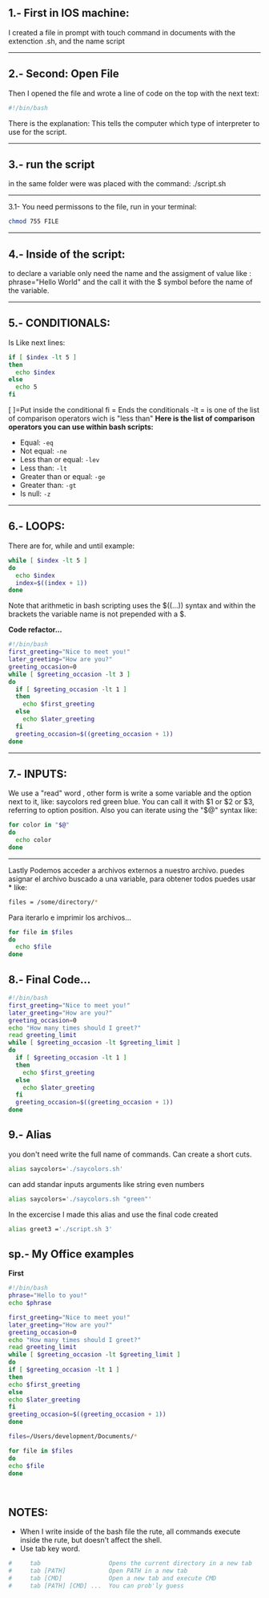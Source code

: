 1.- First in IOS machine: 
--
I created a file in prompt with touch command in documents with the extenction .sh, and the name script
___
2.- Second: Open File
--
Then I opened the file and wrote a line of code  on the top with the next text:

```sh
#!/bin/bash
```

There is the explanation: This tells the computer which type of interpreter to use for the script.
___
3.- run the script
--
 in the same folder were was placed with the command:  ./script.sh
___
3.1- You need permissons to the file, run in your terminal:
```sh
chmod 755 FILE
```
___
4.- Inside of the script: 
--
to declare a variable only need the name and the assigment of value like : phrase="Hello World" and the call it with the $ symbol before the name of the variable.
___
5.- CONDITIONALS:
--
Is  Like next lines: 
```sh
if [ $index -lt 5 ]
then
  echo $index
else
  echo 5
fi
```
[ ]=Put inside the conditional
fi = Ends the conditionals
-lt = is one of the list of comparison operators wich is "less than"
**Here is the list of comparison operators you can use within bash scripts:**
* Equal: `-eq`
* Not equal: `-ne`
* Less than or equal: `-lev`
* Less than: `-lt`
* Greater than or equal: `-ge`
* Greater than: `-gt`
* Is null: `-z`
___
 6.- LOOPS:
--
There are for, while and until
example:
```sh
while [ $index -lt 5 ]
do
  echo $index
  index=$((index + 1))
done
```
Note that arithmetic in bash scripting uses the $((...)) syntax and within the brackets the variable name is not prepended with a $.

**Code refactor...**
```sh
#!/bin/bash
first_greeting="Nice to meet you!"
later_greeting="How are you?"
greeting_occasion=0
while [ $greeting_occasion -lt 3 ]
do
  if [ $greeting_occasion -lt 1 ]
  then
    echo $first_greeting
  else
    echo $later_greeting
  fi
  greeting_occasion=$((greeting_occasion + 1))
done
```
___
7.- INPUTS:
--
 We use a "read" word , other form is write a some variable and the option next to it, like: saycolors red green blue.
You can call it with $1 or $2 or $3, referring to option position.
Also you can iterate using the "$@" syntax like:
```sh
for color in "$@"
do
  echo color
done
```
---
Lastly Podemos acceder a archivos externos a nuestro archivo.
puedes asignar el archivo buscado a una variable, para obtener todos puedes usar * like:
```sh
files = /some/directory/* 
````
Para iterarlo e imprimir los archivos...
```sh
for file in $files
do
  echo $file
done
```
8.- Final Code...
--
```sh
#!/bin/bash
first_greeting="Nice to meet you!"
later_greeting="How are you?"
greeting_occasion=0
echo "How many times should I greet?"
read greeting_limit
while [ $greeting_occasion -lt $greeting_limit ]
do
  if [ $greeting_occasion -lt 1 ]
  then
    echo $first_greeting
  else
    echo $later_greeting
  fi
  greeting_occasion=$((greeting_occasion + 1))
done
```
9.- Alias
--
you don't need write the full name of commands. Can create a short cuts.
```sh
alias saycolors='./saycolors.sh'
```
can add standar inputs arguments like string even numbers
```sh
alias saycolors='./saycolors.sh "green"'
```
In the excercise I made this alias and use the final code created
```sh
alias greet3 ='./script.sh 3'
```
sp.- My Office examples
--
**First**
```sh
#!/bin/bash
phrase="Hello to you!"
echo $phrase

first_greeting="Nice to meet you!"
later_greeting="How are you?"
greeting_occasion=0
echo "How many times should I greet?"
read greeting_limit
while [ $greeting_occasion -lt $greeting_limit ]
do
if [ $greeting_occasion -lt 1 ]
then
echo $first_greeting
else
echo $later_greeting
fi
greeting_occasion=$((greeting_occasion + 1))
done

files=/Users/development/Documents/*

for file in $files
do
echo $file
done
```
```sh

```
```sh

```
NOTES:
--
- When I write inside of the bash file the rute, all commands execute inside the rute, but doesn't affect the shell.
- Use tab key word.
```sh
#     tab                   Opens the current directory in a new tab
#     tab [PATH]            Open PATH in a new tab
#     tab [CMD]             Open a new tab and execute CMD
#     tab [PATH] [CMD] ...  You can prob'ly guess
```
